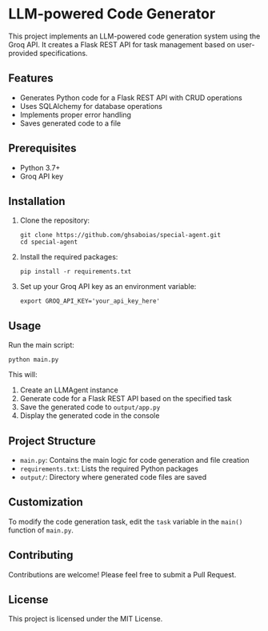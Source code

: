# LLM-powered Code Generator

This project implements an LLM-powered code generation system using the Groq API. It creates a Flask REST API for task management based on user-provided specifications.

## Features

- Generates Python code for a Flask REST API with CRUD operations
- Uses SQLAlchemy for database operations
- Implements proper error handling
- Saves generated code to a file

## Prerequisites

- Python 3.7+
- Groq API key

## Installation

1. Clone the repository:
   ```
   git clone https://github.com/ghsaboias/special-agent.git
   cd special-agent
   ```

2. Install the required packages:
   ```
   pip install -r requirements.txt
   ```

3. Set up your Groq API key as an environment variable:
   ```
   export GROQ_API_KEY='your_api_key_here'
   ```

## Usage

Run the main script:

```
python main.py
```

This will:
1. Create an LLMAgent instance
2. Generate code for a Flask REST API based on the specified task
3. Save the generated code to `output/app.py`
4. Display the generated code in the console

## Project Structure

- `main.py`: Contains the main logic for code generation and file creation
- `requirements.txt`: Lists the required Python packages
- `output/`: Directory where generated code files are saved

## Customization

To modify the code generation task, edit the `task` variable in the `main()` function of `main.py`.

## Contributing

Contributions are welcome! Please feel free to submit a Pull Request.

## License

This project is licensed under the MIT License.